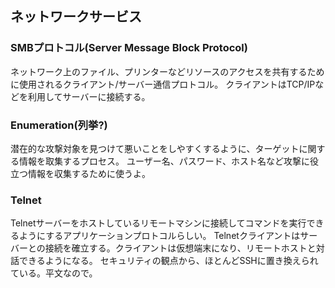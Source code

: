 ## ネットワークサービス
### SMBプロトコル(Server Message Block Protocol)
ネットワーク上のファイル、プリンターなどリソースのアクセスを共有するために使用されるクライアント/サーバー通信プロトコル。
クライアントはTCP/IPなどを利用してサーバーに接続する。

### Enumeration(列挙?)
潜在的な攻撃対象を見つけて悪いことをしやすくするように、ターゲットに関する情報を取集するプロセス。
ユーザー名、パスワード、ホスト名など攻撃に役立つ情報を収集するために使うよ。

### Telnet
Telnetサーバーをホストしているリモートマシンに接続してコマンドを実行できるようにするアプリケーションプロトコルらしい。
Telnetクライアントはサーバーとの接続を確立する。クライアントは仮想端末になり、リモートホストと対話できるようになる。
セキュリティの観点から、ほとんどSSHに置き換えられている。平文なので。
